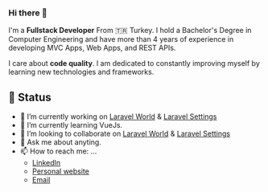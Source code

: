 ### Hi there 👋

I'm a <b>Fullstack Developer</b> From 🇹🇷 Turkey. I hold a Bachelor's Degree in Computer Engineering and have more than 4 years of experience in developing MVC Apps, Web Apps, and REST APIs.

I care about <b>code quality</b>. I am dedicated to constantly improving myself by learning new technologies and frameworks.

## 📃 Status

- 🔭 I’m currently working on [Laravel World](https://github.com/brnysn/Laravel-World) & [Laravel Settings](https://github.com/brnysn/Laravel-Settings)
- 🌱 I’m currently learning VueJs.
- 👯 I’m looking to collaborate on [Laravel World](https://github.com/brnysn/Laravel-World) & [Laravel Settings](https://github.com/brnysn/Laravel-Settings)
- 💬 Ask me about anyting. 
- 📫 How to reach me: ...
  - [LinkedIn](https://www.linkedin.com/in/brnysn/)
  - [Personal website](https://brnysn.com)
  - [Email](mailto:brnysn@gmail.com?subject=%5BGitHub%5D%20%F0%9F%94%A5Contact&body=Hello%20Yasin%2C%0D%0A%0D%0AI've%20seen%20your%20Github%20Profile%2C%20I%20want%20to)

<!--
**brnysn/brnysn** is a ✨ _special_ ✨ repository because its `README.md` (this file) appears on your GitHub profile.

Here are some ideas to get you started:

- 🔭 I’m currently working on ...
- 🌱 I’m currently learning ...
- 👯 I’m looking to collaborate on ...
- 🤔 I’m looking for help with ...
- 💬 Ask me about ...
- 📫 How to reach me: ...
- 😄 Pronouns: ...
- ⚡ Fun fact: ...
-->

